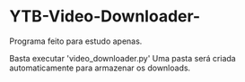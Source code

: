 ﻿# YTB-Video-Downloader-
Programa feito para estudo apenas.

Basta executar 'video_downloader.py' Uma pasta será criada automaticamente para armazenar os downloads.
